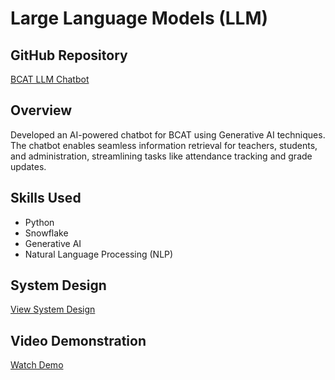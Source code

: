 # Large Language Models (LLM)

## GitHub Repository
[BCAT LLM Chatbot](https://github.com/abhi-dataprofile/BCAT-LLM-chatbot)

## Overview
Developed an AI-powered chatbot for BCAT using Generative AI techniques. The chatbot enables seamless information retrieval for teachers, students, and administration, streamlining tasks like attendance tracking and grade updates.

## Skills Used
- Python
- Snowflake
- Generative AI
- Natural Language Processing (NLP)

## System Design
[View System Design](#)

## Video Demonstration
[Watch Demo](#)